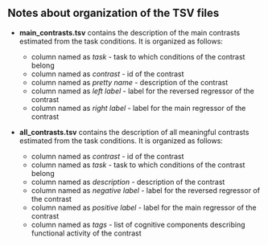 ## Notes about organization of the TSV files

* __main_contrasts.tsv__ contains the description of the main contrasts estimated from the task conditions. It is organized as follows:  

	* column named as *task* - task to which conditions of the contrast belong
	* column named as *contrast* - id of the contrast
	* column named as *pretty name* - description of the contrast
	* column named as *left label* - label for the reversed regressor of the contrast
	* column named as *right label* - label for the main regressor of the contrast  

* __all_contrasts.tsv__ contains the description of all meaningful contrasts estimated from the task conditions. It is organized as follows:  

	* column named as *contrast* - id of the contrast
	* column named as *task* - task to which conditions of the contrast belong
	* column named as *description* - description of the contrast
	* column named as *negative label* - label for the reversed regressor of the contrast
	* column named as *positive label* - label for the main regressor of the contrast
	* column named as *tags* - list of cognitive components describing functional activity of the contrast
